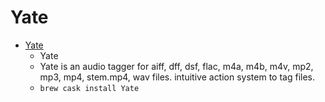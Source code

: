 # Yate
- [Yate](https://2manyrobots.com/yate/)
  -  Yate
  - Yate is an audio tagger for aiff, dff, dsf, flac, m4a, m4b, m4v, mp2, mp3, mp4, stem.mp4, wav files. intuitive action system to tag files.
  - `brew cask install Yate`

